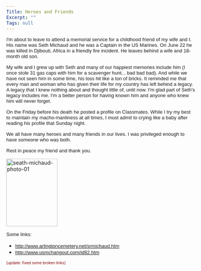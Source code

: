 ```yaml
---
Title: Heroes and Friends
Excerpt: ""
Tags: null
---
```

<p><font face="Arial" size="2"><span class="000441021">I'm about to leave to attend a memorial service for a childhood friend of my wife and I. His name was Seth Michaud and he was a Captain in the US Marines. On June 22 he was killed in Djibouti, Africa in a friendly fire incident. He leaves behind a wife and 18-month old son.</span></font></p>  <p><font face="Arial" size="2"><span class="000441021">My wife and I grew up with Seth and many of our happiest memories include him (I once stole 31 gas caps with him for a scavenger hunt... bad bad bad). And while we have not seen him in some time, his loss hit like a ton of bricks. It reminded me that every man and woman who has given their life for my country has left behind a legacy. A legacy that I knew nothing about and thought little of, until now. I</span></font><font face="Arial" size="2"><span class="000441021">'m glad part of Seth's legacy includes me. I'm a better person for having known him and anyone who knew him will never forget. </span></font></p>  <p><font face="Arial" size="2"><span class="000441021">On the Friday before his death he posted a profile on Classmates. While I try my best to maintain my macho-manliness at all times, I must admit to crying like a baby after reading his profile that Sunday night. </span></font></p>  <p><font face="Arial" size="2"><span class="000441021">We all have many heroes and many friends in our lives. I was privileged enough to have someone who was both. </span></font></p>  <p><font face="Arial" size="2"><span class="000441021"></span></font><font face="Arial" size="2"><span class="000441021">Rest in peace my friend and thank you.</span></font></p>  <p><a href="http://weblogs.asp.net/blogs/mlafleur/WindowsLiveWriter/HeroesandFriends_CBB8/seath-michaud-photo-01_2.jpg"><img style="border-top-width: 0px; border-left-width: 0px; border-bottom-width: 0px; border-right-width: 0px" height="180" alt="seath-michaud-photo-01" src="http://weblogs.asp.net/blogs/mlafleur/WindowsLiveWriter/HeroesandFriends_CBB8/seath-michaud-photo-01_thumb.jpg" width="136" border="0" /></a> </p>  <p><font face="Arial" size="2"><span class="000441021">Some links: </span></font></p>  <ul>   <li><font face="Arial" size="2"><span class="000441021"><a href="http://www.arlingtoncemetery.net/srmichaud.htm">http://www.arlingtoncemetery.net/srmichaud.htm</a></span></font> </li>    <li><font face="Arial" size="2"><span class="000441021"><a href="http://www.usmchangout.com/id82.htm">http://www.usmchangout.com/id82.htm</a></span></font> </li> </ul>  <p><font color="#800000" size="1">[update: fixed some broken links]</font></p>